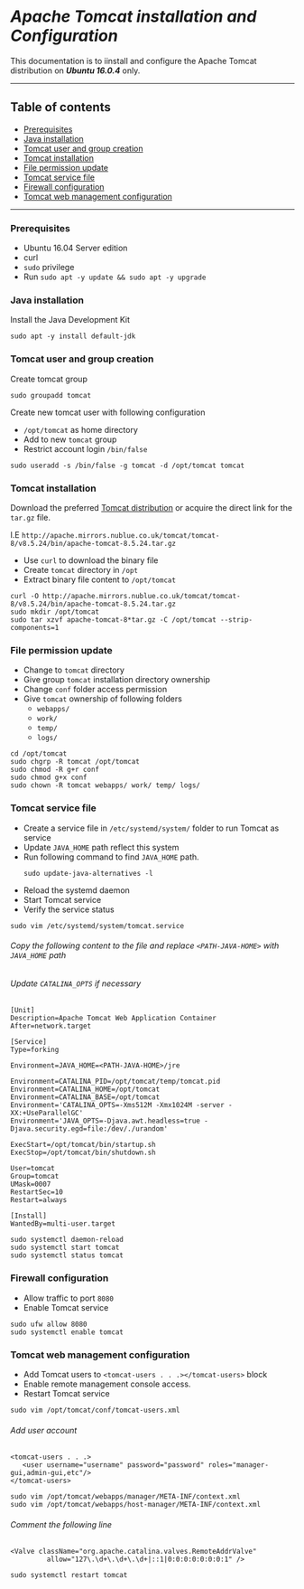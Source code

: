 # **_Apache Tomcat installation and Configuration_**
This documentation is to iinstall and configure the Apache Tomcat distribution on _**Ubuntu 16.0.4**_ only.

---

## Table of contents
* [Prerequisites](#Prerequisites)
* [Java installation](#java-installation)
* [Tomcat user and group creation](#tomcat-user-group)
* [Tomcat installation](#tomcat-installation)
* [File permission update](#file-permission-update)
* [Tomcat service file](#system-service-file)
* [Firewall configuration](#firewall-config)
* [Tomcat web management configuration](#management-config)

---
<a name="Prerequisites"/>

### Prerequisites
* Ubuntu 16.04 Server edition
* curl
* `sudo` privilege 
* Run `sudo apt -y update && sudo apt -y upgrade`

<a name="java-installation"/>

### Java installation
Install the Java Development Kit
```
sudo apt -y install default-jdk
```

<a name="tomcat-user-group"/>

### Tomcat user and group creation
Create tomcat group
```
sudo groupadd tomcat
```
Create new tomcat user with following configuration
    
   * `/opt/tomcat` as home directory
   * Add to new `tomcat` group
   * Restrict account login `/bin/false`
  
```
sudo useradd -s /bin/false -g tomcat -d /opt/tomcat tomcat
```

<a name="tomcat-installation"/>

### Tomcat installation
Download the preferred [Tomcat distribution](https://tomcat.apache.org/index.html) or acquire the direct link for the `tar.gz` file.

I.E `http://apache.mirrors.nublue.co.uk/tomcat/tomcat-8/v8.5.24/bin/apache-tomcat-8.5.24.tar.gz`

   * Use `curl` to download the binary file
   * Create `tomcat` directory in `/opt`
   * Extract binary file content to `/opt/tomcat`
    
```
curl -O http://apache.mirrors.nublue.co.uk/tomcat/tomcat-8/v8.5.24/bin/apache-tomcat-8.5.24.tar.gz
sudo mkdir /opt/tomcat
sudo tar xzvf apache-tomcat-8*tar.gz -C /opt/tomcat --strip-components=1
```

<a name="file-permission-update"/>

### File permission update
   * Change to `tomcat` directory
   * Give group `tomcat` installation directory ownership
   * Change `conf` folder access permission
   * Give `tomcat` ownership of following folders
       * `webapps/`
       * `work/`
       * `temp/`
       * `logs/`
```
cd /opt/tomcat
sudo chgrp -R tomcat /opt/tomcat
sudo chmod -R g+r conf
sudo chmod g+x conf
sudo chown -R tomcat webapps/ work/ temp/ logs/
```
<a name="system-service-file"/>

### Tomcat service file
   * Create a service file in `/etc/systemd/system/` folder to run Tomcat as service
   * Update `JAVA_HOME` path reflect this system
   * Run following command to find `JAVA_HOME` path.
        ```
        sudo update-java-alternatives -l
        ```
   * Reload the systemd daemon
   * Start Tomcat service
   * Verify the service status
```
sudo vim /etc/systemd/system/tomcat.service
```

   ###### Copy the following content to the file and replace `<PATH-JAVA-HOME>` with `JAVA_HOME` path
   
   ###### Update `CATALINA_OPTS` if necessary
   
   
   ```
   [Unit]
   Description=Apache Tomcat Web Application Container
   After=network.target
   
   [Service]
   Type=forking
   
   Environment=JAVA_HOME=<PATH-JAVA-HOME>/jre
   
   Environment=CATALINA_PID=/opt/tomcat/temp/tomcat.pid
   Environment=CATALINA_HOME=/opt/tomcat
   Environment=CATALINA_BASE=/opt/tomcat
   Environment='CATALINA_OPTS=-Xms512M -Xmx1024M -server -XX:+UseParallelGC'
   Environment='JAVA_OPTS=-Djava.awt.headless=true -Djava.security.egd=file:/dev/./urandom'
   
   ExecStart=/opt/tomcat/bin/startup.sh
   ExecStop=/opt/tomcat/bin/shutdown.sh
   
   User=tomcat
   Group=tomcat
   UMask=0007
   RestartSec=10
   Restart=always
    
   [Install]
   WantedBy=multi-user.target
   ```
```
sudo systemctl daemon-reload
sudo systemctl start tomcat
sudo systemctl status tomcat
```

<a name="firewall-config"/>

### Firewall configuration
   * Allow traffic to port `8080`
   * Enable Tomcat service
```
sudo ufw allow 8080
sudo systemctl enable tomcat
```

<a name="management-config"/>

### Tomcat web management configuration
   * Add Tomcat users to `<tomcat-users . . .></tomcat-users>` block
   * Enable remote management console access.
   * Restart Tomcat service
   
```
sudo vim /opt/tomcat/conf/tomcat-users.xml
```
   ###### Add user account
   ```
   <tomcat-users . . .>
      <user username="username" password="password" roles="manager-gui,admin-gui,etc"/>
   </tomcat-users>
   ```
```
sudo vim /opt/tomcat/webapps/manager/META-INF/context.xml
sudo vim /opt/tomcat/webapps/host-manager/META-INF/context.xml
```
   ###### Comment the following line
   ```
   <Valve className="org.apache.catalina.valves.RemoteAddrValve"
            allow="127\.\d+\.\d+\.\d+|::1|0:0:0:0:0:0:0:1" />
   ```
```
sudo systemctl restart tomcat
```